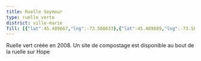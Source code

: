 ```yaml
---
title: Ruelle Seymour
type: ruelle_verte
district: ville-marie
fill: [{"lat":45.489667,"lng":-73.580633},{"lat":45.489889,"lng":-73.580461},{"lat":45.490246,"lng":-73.581298},{"lat":45.490502,"lng":-73.581068}]
---
```


Ruelle vert créée en 2008. Un site de compostage est disponible au bout de la ruelle sur Hope